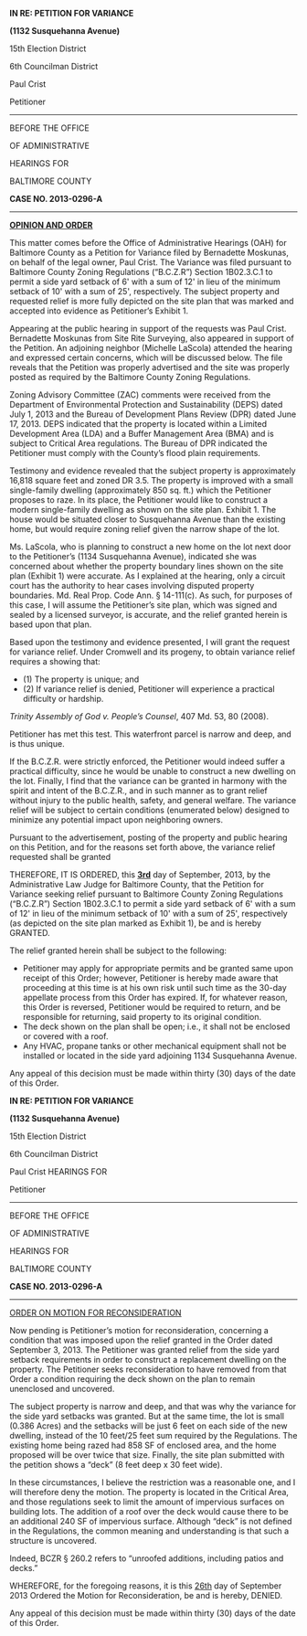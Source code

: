 **IN RE: PETITION FOR VARIANCE****(1132 Susquehanna Avenue)**15th Election District
6th Councilman District Paul CristPetitioner
---
BEFORE THE OFFICE
OF ADMINISTRATIVE HEARINGS FORBALTIMORE COUNTY 
**CASE NO. 2013-0296-A**
 ---**<u>OPINION AND ORDER</u>** This matter comes before the Office of Administrative Hearings (OAH) for Baltimore County as a Petition for Variance filed by Bernadette Moskunas, on behalf of the legal owner, Paul Crist. The Variance was filed pursuant to Baltimore County Zoning Regulations (“B.C.Z.R”) Section 1B02.3.C.1 to permit a side yard setback of 6' with a sum of 12' in lieu of the minimum setback of 10' with a sum of 25', respectively. The subject property and requested relief is more fully depicted on the site plan that was marked and accepted into evidence as Petitioner’s Exhibit 1. 
Appearing at the public hearing in support of the requests was Paul Crist. Bernadette Moskunas from Site Rite Surveying, also appeared in support of the Petition. An adjoining neighbor (Michelle LaScola) attended the hearing and expressed certain concerns, which will be discussed below. The file reveals that the Petition was properly advertised and the site was properly posted as required by the Baltimore County Zoning Regulations. Zoning Advisory Committee (ZAC) comments were received from the Department of Environmental Protection and Sustainability (DEPS) dated July 1, 2013 and the Bureau of Development Plans Review (DPR) dated June 17, 2013. DEPS indicated that the property is located within a Limited Development Area (LDA) and a Buffer Management Area (BMA) and is subject to Critical Area regulations. The Bureau of DPR indicated the Petitioner must comply with the County’s flood plain requirements. Testimony and evidence revealed that the subject property is approximately 16,818 square feet and zoned DR 3.5. The property is improved with a small single-family dwelling (approximately 850 sq. ft.) which the Petitioner proposes to raze. In its place, the Petitioner would like to construct a modern single-family dwelling as shown on the site plan. Exhibit 1. The house would be situated closer to Susquehanna Avenue than the existing home, but would require zoning relief given the narrow shape of the lot. Ms. LaScola, who is planning to construct a new home on the lot next door to the Petitioner’s (1134 Susquehanna Avenue), indicated she was concerned about whether the property boundary lines shown on the site plan (Exhibit 1) were accurate. As I explained at the hearing, only a circuit court has the authority to hear cases involving disputed property boundaries. Md. Real Prop. Code Ann. § 14-111(c). As such, for purposes of this case, I will assume the Petitioner’s site plan, which was signed and sealed by a licensed surveyor, is accurate, and the relief granted herein is based upon that plan. Based upon the testimony and evidence presented, I will grant the request for variance relief. Under Cromwell and its progeny, to obtain variance relief requires a showing that:   * (1) The property is unique; and   * (2) If variance relief is denied, Petitioner will experience a practical difficulty or hardship. *Trinity Assembly of God v. People’s Counsel*, 407 Md. 53, 80 (2008). Petitioner has met this test. This waterfront parcel is narrow and deep, and is thus unique. If the B.C.Z.R. were strictly enforced, the Petitioner would indeed suffer a practical difficulty, since he would be unable to construct a new dwelling on the lot. Finally, I find that the variance can be granted in harmony with the spirit and intent of the B.C.Z.R., and in such manner as to grant relief without injury to the public health, safety, and general welfare. The variance relief will be subject to certain conditions (enumerated below) designed to minimize any potential impact upon neighboring owners. Pursuant to the advertisement, posting of the property and public hearing on this Petition, and for the reasons set forth above, the variance relief requested shall be granted THEREFORE, IT IS ORDERED, this **<u>3rd</u>** day of September, 2013, by the Administrative Law Judge for Baltimore County, that the Petition for Variance seeking relief pursuant to Baltimore County Zoning Regulations (“B.C.Z.R”) Section 1B02.3.C.1 to permit a side yard setback of 6' with a sum of 12' in lieu of the minimum setback of 10' with a sum of 25', respectively (as depicted on the site plan marked as Exhibit 1), be and is hereby GRANTED. The relief granted herein shall be subject to the following:   * Petitioner may apply for appropriate permits and be granted same upon receipt of this Order; however, Petitioner is hereby made aware that proceeding at this time is at his own risk until such time as the 30-day appellate process from this Order has expired. If, for whatever reason, this Order is reversed, Petitioner would be required to return, and be responsible for returning, said property to its original condition.   * The deck shown on the plan shall be open; i.e., it shall not be enclosed or covered with a roof.   * Any HVAC, propane tanks or other mechanical equipment shall not be installed or located in the side yard adjoining 1134 Susquehanna Avenue. 
Any appeal of this decision must be made within thirty (30) days of the date of this Order. **IN RE: PETITION FOR VARIANCE****(1132 Susquehanna Avenue)**15th Election District

6th Councilman District
 Paul Crist HEARINGS FOR Petitioner
---
BEFORE THE OFFICE
OF ADMINISTRATIVE
HEARINGS FOR BALTIMORE COUNTY
 **CASE NO. 2013-0296-A** 
---<u>ORDER ON MOTION FOR RECONSIDERATION</u>Now pending is Petitioner’s motion for reconsideration, concerning a condition that was imposed upon the relief granted in the Order dated September 3, 2013. The Petitioner was granted relief from the side yard setback requirements in order to construct a replacement dwelling on the property. The Petitioner seeks reconsideration to have removed from that Order a condition requiring the deck shown on the plan to remain unenclosed and uncovered. The subject property is narrow and deep, and that was why the variance for the side yard setbacks was granted. But at the same time, the lot is small (0.386 Acres) and the setbacks will be just 6 feet on each side of the new dwelling, instead of the 10 feet/25 feet sum required by the Regulations. The existing home being razed had 858 SF of enclosed area, and the home proposed will be over twice that size. Finally, the site plan submitted with the petition shows a “deck” (8 feet deep x 30 feet wide). In these circumstances, I believe the restriction was a reasonable one, and I will therefore deny the motion. The property is located in the Critical Area, and those regulations seek to limit the amount of impervious surfaces on building lots. The addition of a roof over the deck would cause there to be an additional 240 SF of impervious surface. Although “deck” is not defined in the Regulations, the common meaning and understanding is that such a structure is uncovered. Indeed, BCZR § 260.2 refers to “unroofed additions, including patios and decks.” WHEREFORE, for the foregoing reasons, it is this <u>26th</u> day of September 2013 Ordered the Motion for Reconsideration, be and is hereby, DENIED. Any appeal of this decision must be made within thirty (30) days of the date of this Order.